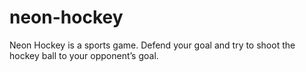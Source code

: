 # neon-hockey
Neon Hockey is a sports game. Defend your goal and try to shoot the hockey ball to your opponent’s goal.
